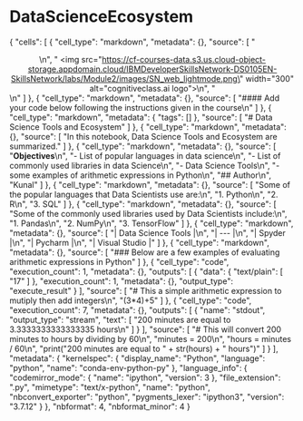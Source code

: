 # DataScienceEcosystem
{
 "cells": [
  {
   "cell_type": "markdown",
   "metadata": {},
   "source": [
    "<center>\n",
    "    <img src=\"https://cf-courses-data.s3.us.cloud-object-storage.appdomain.cloud/IBMDeveloperSkillsNetwork-DS0105EN-SkillsNetwork/labs/Module2/images/SN_web_lightmode.png\" width=\"300\" alt=\"cognitiveclass.ai logo\">\n",
    "</center>\n"
   ]
  },
  {
   "cell_type": "markdown",
   "metadata": {},
   "source": [
    "#### Add your code below following the instructions given in the course\n"
   ]
  },
  {
   "cell_type": "markdown",
   "metadata": {
    "tags": []
   },
   "source": [
    "# Data Science Tools and Ecosystem"
   ]
  },
  {
   "cell_type": "markdown",
   "metadata": {},
   "source": [
    "In this notebook, Data Science Tools and Ecosystem are summarized."
   ]
  },
  {
   "cell_type": "markdown",
   "metadata": {},
   "source": [
    "__Objectives__\n",
    "- List of popular languages in data science\n",
    "- List of commonly used libraries in data Science\n",
    "- Data Science Tools\n",
    "- some examples of arithmetic expressions in Python\n",
    "## Author\n",
    "Kunal"
   ]
  },
  {
   "cell_type": "markdown",
   "metadata": {},
   "source": [
    "Some of the popular languages that Data Scientists use are:\n",
    "1. Python\n",
    "2. R\n",
    "3. SQL"
   ]
  },
  {
   "cell_type": "markdown",
   "metadata": {},
   "source": [
    "Some of the commonly used libraries used by Data Scientists include:\n",
    "1. Pandas\n",
    "2. NumPy\n",
    "3. TensorFlow"
   ]
  },
  {
   "cell_type": "markdown",
   "metadata": {},
   "source": [
    "| Data Science Tools |\n",
    "| --- |\n",
    "| Spyder |\n",
    "| Pycharm |\n",
    "| Visual Studio |"
   ]
  },
  {
   "cell_type": "markdown",
   "metadata": {},
   "source": [
    "### Below are a few examples of evaluating arithmetic expressions in Python"
   ]
  },
  {
   "cell_type": "code",
   "execution_count": 1,
   "metadata": {},
   "outputs": [
    {
     "data": {
      "text/plain": [
       "17"
      ]
     },
     "execution_count": 1,
     "metadata": {},
     "output_type": "execute_result"
    }
   ],
   "source": [
    "# This a simple arithmetic expression to mutiply then add integers\n",
    "(3*4)+5"
   ]
  },
  {
   "cell_type": "code",
   "execution_count": 7,
   "metadata": {},
   "outputs": [
    {
     "name": "stdout",
     "output_type": "stream",
     "text": [
      "200 minutes are equal to 3.3333333333333335 hours\n"
     ]
    }
   ],
   "source": [
    "# This will convert 200 minutes to hours by dividing by 60\n",
    "minutes = 200\n",
    "hours = minutes / 60\n",
    "print(\"200 minutes are equal to \" + str(hours) + \" hours\")"
   ]
  }
 ],
 "metadata": {
  "kernelspec": {
   "display_name": "Python",
   "language": "python",
   "name": "conda-env-python-py"
  },
  "language_info": {
   "codemirror_mode": {
    "name": "ipython",
    "version": 3
   },
   "file_extension": ".py",
   "mimetype": "text/x-python",
   "name": "python",
   "nbconvert_exporter": "python",
   "pygments_lexer": "ipython3",
   "version": "3.7.12"
  }
 },
 "nbformat": 4,
 "nbformat_minor": 4
}

